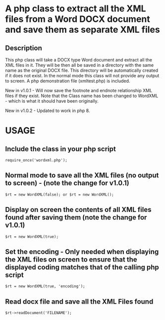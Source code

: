 # A php class to extract all the XML files from a Word DOCX document and save them as separate XML files

## Description

This php class will take a DOCX type Word document and extract all the XML files in it. They will be then all be saved in a directory with the same name as the original DOCX file. This directory will be automatically created if it does not exist. In the normal mode this class will not provide any output to screen. A php demonstration file (xmltest.php) is included.

New in v1.0.1 - Will now save the footnote and endnote relationship XML files if they exist. Note that the Class name has been changed to WordXML - which is what it should have been originally.

New in v1.0.2 - Updated to work in php 8.

# USAGE

## Include the class in your php script
```
require_once('wordxml.php');
```

## Normal mode to save all the XML files (no output to screen) - (note the change for v1.0.1)
```
$rt = new WordXML(false); or $rt = new WordXML();
```

## Display on screen the contents of all XML files found after saving them (note the change for v1.0.1)
```
$rt = new WordXML(true);
```

## Set the encoding - Only needed when displaying the XML files on screen to ensure that the displayed coding matches that of the calling php script
```
$rt = new WordXML(true, 'encoding');
```

## Read docx file and save all the XML Files found
```
$rt->readDocument('FILENAME');
```
